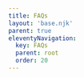 ```yaml
---
title: FAQs
layout: 'base.njk'
parent: true
eleventyNavigation:
  key: FAQs
  parent: root
  order: 20
---
```

